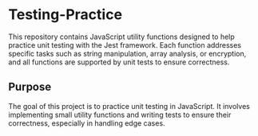# Testing-Practice

This repository contains JavaScript utility functions designed to help practice unit testing with the Jest framework. Each function addresses specific tasks such as string manipulation, array analysis, or encryption, and all functions are supported by unit tests to ensure correctness.

## Purpose

The goal of this project is to practice unit testing in JavaScript. It involves implementing small utility functions and writing tests to ensure their correctness, especially in handling edge cases.
